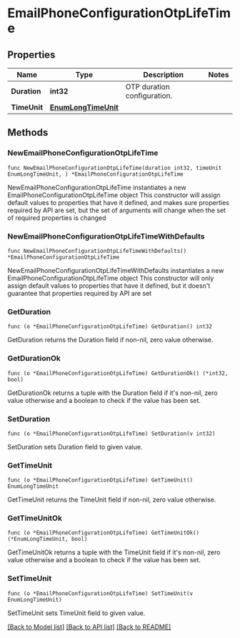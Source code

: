 # EmailPhoneConfigurationOtpLifeTime

## Properties

Name | Type | Description | Notes
------------ | ------------- | ------------- | -------------
**Duration** | **int32** | OTP duration configuration. | 
**TimeUnit** | [**EnumLongTimeUnit**](EnumLongTimeUnit.md) |  | 

## Methods

### NewEmailPhoneConfigurationOtpLifeTime

`func NewEmailPhoneConfigurationOtpLifeTime(duration int32, timeUnit EnumLongTimeUnit, ) *EmailPhoneConfigurationOtpLifeTime`

NewEmailPhoneConfigurationOtpLifeTime instantiates a new EmailPhoneConfigurationOtpLifeTime object
This constructor will assign default values to properties that have it defined,
and makes sure properties required by API are set, but the set of arguments
will change when the set of required properties is changed

### NewEmailPhoneConfigurationOtpLifeTimeWithDefaults

`func NewEmailPhoneConfigurationOtpLifeTimeWithDefaults() *EmailPhoneConfigurationOtpLifeTime`

NewEmailPhoneConfigurationOtpLifeTimeWithDefaults instantiates a new EmailPhoneConfigurationOtpLifeTime object
This constructor will only assign default values to properties that have it defined,
but it doesn't guarantee that properties required by API are set

### GetDuration

`func (o *EmailPhoneConfigurationOtpLifeTime) GetDuration() int32`

GetDuration returns the Duration field if non-nil, zero value otherwise.

### GetDurationOk

`func (o *EmailPhoneConfigurationOtpLifeTime) GetDurationOk() (*int32, bool)`

GetDurationOk returns a tuple with the Duration field if it's non-nil, zero value otherwise
and a boolean to check if the value has been set.

### SetDuration

`func (o *EmailPhoneConfigurationOtpLifeTime) SetDuration(v int32)`

SetDuration sets Duration field to given value.


### GetTimeUnit

`func (o *EmailPhoneConfigurationOtpLifeTime) GetTimeUnit() EnumLongTimeUnit`

GetTimeUnit returns the TimeUnit field if non-nil, zero value otherwise.

### GetTimeUnitOk

`func (o *EmailPhoneConfigurationOtpLifeTime) GetTimeUnitOk() (*EnumLongTimeUnit, bool)`

GetTimeUnitOk returns a tuple with the TimeUnit field if it's non-nil, zero value otherwise
and a boolean to check if the value has been set.

### SetTimeUnit

`func (o *EmailPhoneConfigurationOtpLifeTime) SetTimeUnit(v EnumLongTimeUnit)`

SetTimeUnit sets TimeUnit field to given value.



[[Back to Model list]](../README.md#documentation-for-models) [[Back to API list]](../README.md#documentation-for-api-endpoints) [[Back to README]](../README.md)


